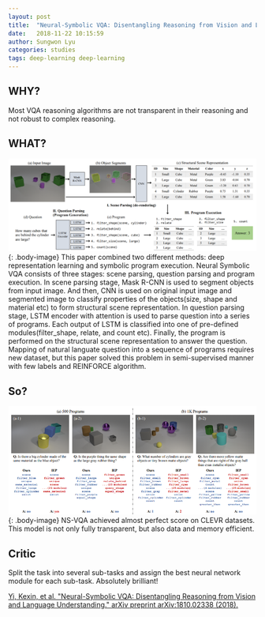 ```yaml
---
layout: post
title:  "Neural-Symbolic VQA: Disentangling Reasoning from Vision and Language Understanding"
date:   2018-11-22 10:15:59
author: Sungwon Lyu
categories: studies
tags: deep-learning deep-learning
---
```

## WHY? 
Most VQA reasoning algorithms are not transparent in their reasoning and not robust to complex reasoning.

## WHAT?
![image](/assets/images/nsvqa1.png){: .body-image}
This paper combined two different methods: deep representation learning and symbolic program execution. Neural Symbolic VQA consists of three stages: scene parsing, question parsing and program execution. In scene parsing stage, Mask R-CNN is used to segment objects from input image. And then, CNN is used on original input image and segmented image to classify properties of the objects(size, shape and material etc) to form structural scene representation. In question parsing stage, LSTM encoder with attention is used to parse question into a series of programs. Each output of LSTM is classified into one of pre-defined modules(filter_shape, relate, and count etc). Finally, the program is performed on the structural scene representation to answer the question. Mapping of natural languate question into a sequence of programs requires new dataset, but this paper solved this problem in semi-supervised manner with few labels and REINFORCE algorithm. 

## So?
![image](/assets/images/nsvqa2.png){: .body-image}
NS-VQA achieved almost perfect score on CLEVR datasets. This model is not only fully transparent, but also data and memory efficient. 

## Critic
Split the task into several sub-tasks and assign the best neural network module for each sub-task. Absolutely brilliant!

[Yi, Kexin, et al. "Neural-Symbolic VQA: Disentangling Reasoning from Vision and Language Understanding." arXiv preprint arXiv:1810.02338 (2018).](https://jiajunwu.com/papers/genre_nips.pdf)